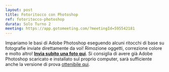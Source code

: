 ```yaml
---
layout: post
title: Fotoritocco con Photoshop
ref: fotoritocco-photoshop
durata: Solo Turno 2
meeting: https://app.gotomeeting.com/?meetingId=595542181
---
```


Impariamo le basi di Adobe Photoshop eseguendo alcuni ritocchi di base su fotografie inviate direttamente da voi! Rimozione oggetti, correzione colore e molto altro! <b><a href="https://docs.google.com/forms/d/e/1FAIpQLSdm-JAV57oGtLuO9lda0XwtsYMBNBkvH_Y44xUaeMhU0AFwqA/viewform">Invia subito una foto qui</a></b>. Si consiglia di avere già Adobe Photoshop scaricato e installato sul proprio computer, sarà sufficiente anche la versione di prova <a href="https://www.adobe.com/it/products/photoshop/free-trial-download.html">ottenibile qui</a>.